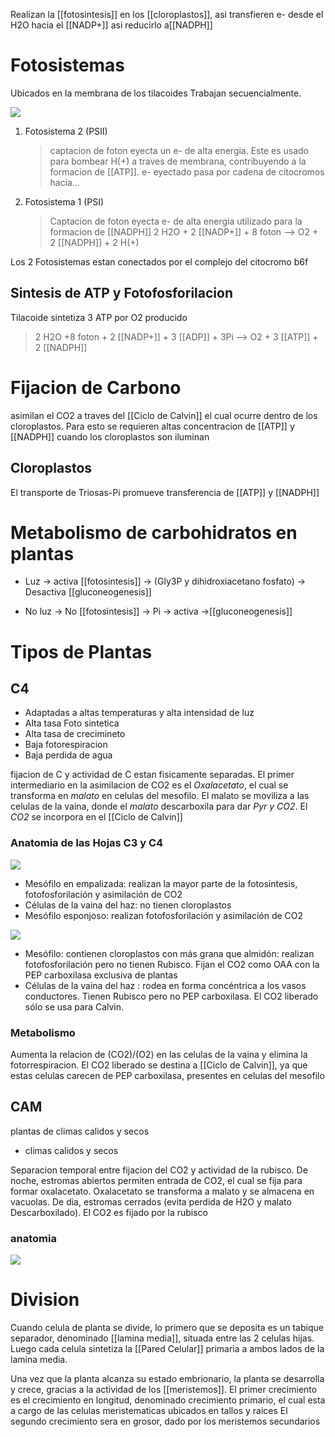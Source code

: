 Realizan la [[fotosintesis]] en los [[cloroplastos]], asi transfieren e- desde el H2O hacia el [[NADP+]] asi reducirlo a[[NADPH]]

# Fotosistemas

Ubicados en la membrana de los tilacoides
Trabajan secuencialmente.

![](https://i.imgur.com/CoZmsLj.png)

1. Fotosistema 2 (PSII)
    > captacion de foton eyecta un e- de alta energia. Este es usado para bombear H(+) a traves de membrana, contribuyendo a la formacion de [[ATP]]. e- eyectado pasa por cadena de citocromos hacia...
2. Fotosistema 1 (PSI)
    > Captacion de foton eyecta e- de alta energia utilizado para la formacion de [[NADPH]]
    > 2 H2O + 2 [[NADP+]] + 8 foton --> O2 + 2 [[NADPH]] + 2 H(+)

Los 2 Fotosistemas estan conectados por el complejo del citocromo b6f

## Sintesis de ATP y Fotofosforilacion

Tilacoide sintetiza 3 ATP por O2 producido

> 2 H2O +8 foton + 2 [[NADP+]] + 3 [[ADP]] + 3Pi --> O2 + 3 [[ATP]] + 2 [[NADPH]]

# Fijacion de Carbono

asimilan el CO2 a traves del [[Ciclo de Calvin]] el cual ocurre dentro de los cloroplastos.
Para esto se requieren altas concentracion de [[ATP]] y [[NADPH]] cuando los cloroplastos son iluminan

## Cloroplastos

El transporte de Triosas-Pi promueve transferencia de [[ATP]] y [[NADPH]]

# Metabolismo de carbohidratos en plantas

- Luz → activa [[fotosintesis]] → (Gly3P y dihidroxiacetano fosfato) → Desactiva [[gluconeogenesis]]

- No luz → No [[fotosintesis]] → Pi → activa →[[gluconeogenesis]]

# Tipos de Plantas

## C4

- Adaptadas a altas temperaturas y alta intensidad de luz
- Alta tasa Foto sintetica
- Alta tasa de crecimineto
- Baja fotorespiracion
- Baja perdida de agua

fijacion de C y actividad de C estan fisicamente separadas.
El primer intermediario en la asimilacion de CO2 es el _Oxalacetato_, el cual se transforma en _malato_ en celulas del mesofilo.
El malato se moviliza a las celulas de la vaina, donde el _malato_ descarboxila para dar _Pyr y CO2_.
El _CO2_ se incorpora en el [[Ciclo de Calvin]]

### Anatomia de las Hojas C3 y C4

![](https://i.imgur.com/UVoMQ4d.png)

- Mesófilo en empalizada: realizan la mayor parte de la fotosíntesis, fotofosforilación y asimilación de CO2
- Células de la vaina del haz: no tienen cloroplastos
- Mesófilo esponjoso: realizan fotofosforilación y asimilación de CO2

![](https://i.imgur.com/QDcE6Bh.png)

- Mesófilo: contienen cloroplastos con más grana que almidón: realizan fotofosforilación pero no tienen Rubisco. Fijan el CO2 como OAA con la PEP carboxilasa exclusiva de plantas
- Células de la vaina del haz : rodea en forma concéntrica a los vasos conductores. Tienen Rubisco pero no PEP carboxilasa. El CO2 liberado sólo se usa para Calvin.

### Metabolismo

Aumenta la relacion de (CO2)/(O2) en las celulas de la vaina y elimina la fotorrespiracion.
El CO2 liberado se destina a [[Ciclo de Calvin]], ya que estas celulas carecen de PEP carboxilasa, presentes en celulas del mesofilo

## CAM

plantas de climas calidos y secos

- climas calidos y secos

Separacion temporal entre fijacion del CO2 y actividad de la rubisco.
De noche, estromas abiertos permiten entrada de CO2, el cual se fija para formar oxalacetato.
Oxalacetato se transforma a malato y se almacena en vacuolas.
De dia, estromas cerrados (evita perdida de H2O y malato Descarboxilado). El CO2 es fijado por la rubisco

### anatomia
![](https://i.imgur.com/U3ioCky.png)






# Division
Cuando celula de planta se divide, lo primero que se deposita es un tabique separador, denominado [[lamina media]], situada entre las 2 celulas hijas. 
Luego cada celula sintetiza la [[Pared Celular]] primaria a ambos lados de la lamina media.

Una vez que la planta alcanza su estado embrionario, la planta se desarrolla y crece, gracias a la actividad de los [[meristemos]].
El primer crecimiento es el crecimiento en longitud, denominado crecimiento primario, el cual esta a cargo de las celulas meristematicas ubicados en tallos y raices
El segundo crecimiento sera en grosor, dado por los meristemos secundarios
